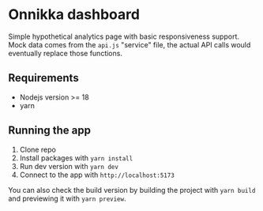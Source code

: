 # Onnikka dashboard
Simple hypothetical analytics page with basic responsiveness support.  
Mock data comes from the ```api.js``` "service" file, the actual API calls would eventually replace those functions.

## Requirements
- Nodejs version >= 18
- yarn 

## Running the app
1. Clone repo
2. Install packages with ```yarn install```
3. Run dev version with ```yarn dev```
4. Connect to the app with ```http://localhost:5173```

You can also check the build version by building the project with ```yarn build``` and previewing it with ```yarn preview```. 